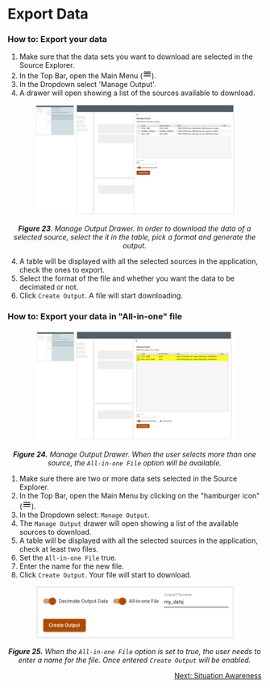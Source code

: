 # Export Data

### How to: Export your data

1. Make sure that the data sets you want to download are selected in the Source Explorer.
2. In the Top Bar, open the Main Menu (<img src="./images/baseline-menu-24px.svg" width="18" />).
3. In the Dropdown select 'Manage Output'.
4. A drawer will open showing a list of the sources available to download.

<p align="center"><img src="./images/manage_output_drawer.png" width="400" /></p>

*<p align="center">**Figure 23**. Manage Output Drawer. In order to download the data of a selected source, select the it in the table, pick a format and generate the output. </p>*

4. A table will be displayed with all the selected sources in the application, check the ones to export.
5. Select the format of the file and whether you want the data to be decimated or not.
6. Click `Create Output`. A file will start downloading.

### How to: Export your data in "All-in-one" file

<p align="center"><img src="./images/manage_output_all_in_one.png" width="400" /></p>

*<p align="center">**Figure 24.** Manage Output Drawer. When the user selects more than one source, the `All-in-one File` option will be available. </p>*


1. Make sure there are two or more data sets selected in the Source Explorer.
2. In the Top Bar, open the Main Menu by clicking on the "hamburger icon" (<img src="./images/baseline-menu-24px.svg" width="18" />).
3. In the Dropdown select: `Manage Output`.
4. The `Manage Output` drawer will open showing a list of the available sources to download.
5. A table will be displayed with all the selected sources in the application, check at least two files.
6. Set the  `All-in-one File`  true. 
7. Enter the name for the new file.
8. Click `Create Output`. Your file will start to download.

<p align="center"><img src="./images/manage_output_all_in_one_filename.png" width="400" /></p>

*<p align="center">**Figure 25.** When the `All-in-one File` option is set to true, the user needs to enter a name for the file. Once entered `Create Output` will be enabled. </p>*

<p align="right"><a href="./Raven_101_7_situational_awareness.md">Next: Situation Awareness</a></p>
